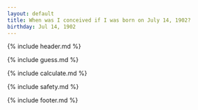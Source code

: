 ```yaml
---
layout: default
title: When was I conceived if I was born on July 14, 1902?
birthday: Jul 14, 1902
---
```


{% include header.md %}

{% include guess.md %}

{% include calculate.md %}

{% include safety.md %}

{% include footer.md %}



